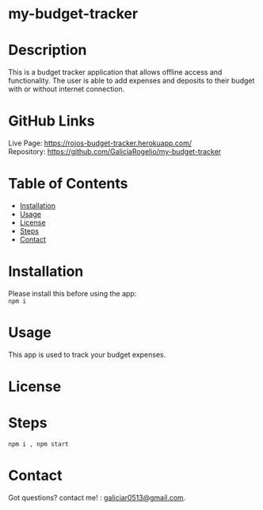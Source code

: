# my-budget-tracker
  
   
  # Description
  This is a budget tracker application that allows offline access and functionality. The user is able to add expenses and deposits to their budget with or without internet connection.

  # GitHub Links
  Live Page: https://rojos-budget-tracker.herokuapp.com/
  <br>
  Repository: https://github.com/GaliciaRogelio/my-budget-tracker
  
  # Table of Contents 
  * [Installation](#installation)
  * [Usage](#usage)
  * [License](#license)
  * [Steps](#steps)
  * [Contact](#contact)
  
  # Installation
  Please install this before using the app:
  <br>
  ``npm i``
  
  # Usage
  ​This app is used to track your budget expenses.
 
  # License
  
  
  # Steps
  ``npm i , npm start`` 
  
  # Contact
  Got questions? contact me! : galiciar0513@gmail.com.
